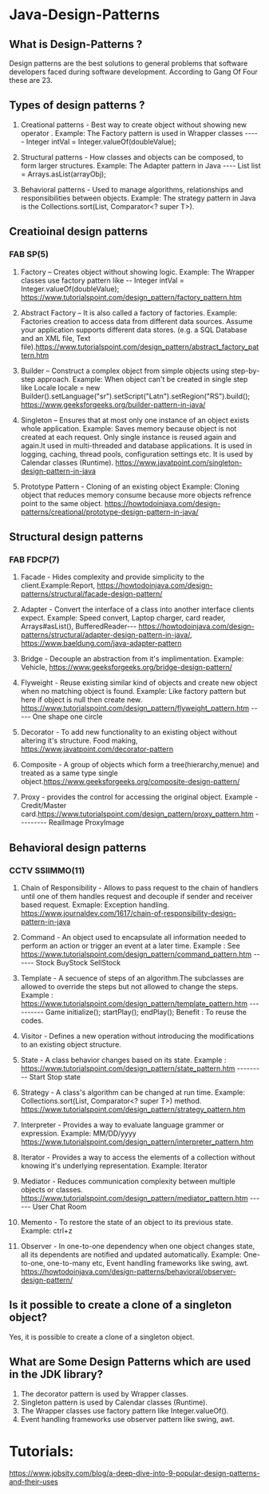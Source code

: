 # Java-Design-Patterns

## What is Design-Patterns ?
Design patterns are the best solutions to general problems that software developers faced during software development. According to Gang Of Four these are 23.

## Types of design patterns ?
1. Creational patterns - Best way to create object without showing new operator .
Example: The Factory pattern is used in Wrapper classes ----- Integer intVal = Integer.valueOf(doubleValue);

2. Structural patterns - How classes and objects can be composed, to form larger structures.
Example: The Adapter pattern in Java ---- List<String> list = Arrays.asList(arrayObj);

3. Behavioral patterns - Used to manage algorithms, relationships and responsibilities between objects.
Example: The strategy pattern in Java is the Collections.sort(List<T>, Comparator<? super T>).


## Creatioinal design patterns

### FAB SP(5)
1. Factory – Creates object without showing logic.
Example: The Wrapper classes use factory pattern like -- Integer intVal = Integer.valueOf(doubleValue);
https://www.tutorialspoint.com/design_pattern/factory_pattern.htm

2. Abstract Factory – It is also called a factory of factories.
Example: Factories creation to access data from different data sources. Assume your application supports different data stores. (e.g. a SQL Database and an XML file, Text file).https://www.tutorialspoint.com/design_pattern/abstract_factory_pattern.htm

3. Builder – Construct a complex object from simple objects using step-by-step approach. 
Example: When object can't be created in single step like  Locale locale = new Builder().setLanguage("sr").setScript("Latn").setRegion("RS").build();
 https://www.geeksforgeeks.org/builder-pattern-in-java/

4. Singleton – Ensures that at most only one instance of an object exists whole application.
Example: Saves memory because object is not created at each request. Only single instance is reused again and again.It used in multi-threaded and database applications. It is used in logging, caching, thread pools, configuration settings etc. It is used by Calendar classes (Runtime). https://www.javatpoint.com/singleton-design-pattern-in-java

5. Prototype Pattern - Cloning of an existing object Example: Cloning object that reduces memory consume because more objects refrence point to the same object.
https://howtodoinjava.com/design-patterns/creational/prototype-design-pattern-in-java/

## Structural design patterns

### FAB FDCP(7)

1. Facade - Hides complexity and provide simplicity to the client.Example:Report,  https://howtodoinjava.com/design-patterns/structural/facade-design-pattern/

2. Adapter - Convert the interface of a class into another interface clients expect. Example: Speed convert, Laptop charger, card reader, Arrays#asList(), BufferedReader--- https://howtodoinjava.com/design-patterns/structural/adapter-design-pattern-in-java/, https://www.baeldung.com/java-adapter-pattern

3. Bridge - Decouple an abstraction from it's implimentation. Example: Vehicle,  https://www.geeksforgeeks.org/bridge-design-pattern/

4. Flyweight - Reuse existing similar kind of objects and create new object when no matching object is found. Example: Like factory pattern but here if object is null then create new. https://www.tutorialspoint.com/design_pattern/flyweight_pattern.htm  ----- One shape one circle

5. Decorator - To add new functionality to an existing object without altering it's structure. Food making, https://www.javatpoint.com/decorator-pattern

6. Composite - A group of objects which form a tree(hierarchy,menue) and treated as a same type single object.https://www.geeksforgeeks.org/composite-design-pattern/

7. Proxy - provides the control for accessing the original object.
Example - Credit/Master card.https://www.tutorialspoint.com/design_pattern/proxy_pattern.htm  ---------  RealImage ProxyImage

## Behavioral design patterns

### CCTV SSIIMMO(11)

1. Chain of Responsibility - Allows to pass request to the chain of handlers until one of them handles request and decouple if sender and receiver based request. Exmaple: Exception handling. https://www.journaldev.com/1617/chain-of-responsibility-design-pattern-in-java

2. Command - An object used to encapsulate all information needed to perform an action or trigger an event at a later time.
Example : See https://www.tutorialspoint.com/design_pattern/command_pattern.htm   ------  Stock  BuyStock  SellStock

3. Template - A secuence of steps of an algorithm.The subclasses are allowed to override the steps but not allowed to change the steps.
Example : https://www.tutorialspoint.com/design_pattern/template_pattern.htm  ----------  Game initialize(); startPlay(); endPlay();
Benefit : To reuse the codes.

4. Visitor - Defines a new operation without introducing the modifications to an existing object structure.

5. State - A class behavior changes based on its state.
Example : https://www.tutorialspoint.com/design_pattern/state_pattern.htm   ---------  Start Stop state

6. Strategy - A class's algorithm can be changed at run time.
Example: Collections.sort(List<T>, Comparator<? super T>) method. https://www.tutorialspoint.com/design_pattern/strategy_pattern.htm

7. Interpreter - Provides a way to evaluate language grammer or expression.
Example: MM/DD/yyyy
https://www.tutorialspoint.com/design_pattern/interpreter_pattern.htm

8. Iterator - Provides a way to access the elements of a collection without knowing it's underlying representation.
Example: Iterator

9. Mediator - Reduces communication complexity between multiple objects or classes.
https://www.tutorialspoint.com/design_pattern/mediator_pattern.htm ------ User Chat Room

10. Memento - To restore the state of an object to its previous state.
Example: ctrl+z

11. Observer - In one-to-one dependency when one object changes state, all its dependents are notified and updated automatically.
Example: One-to-one, one-to-many etc, Event handling frameworks like swing, awt. https://howtodoinjava.com/design-patterns/behavioral/observer-design-pattern/




## Is it possible to create a clone of a singleton object?
Yes, it is possible to create a clone of a singleton object.



## What are Some Design Patterns which are used in the JDK library?
1. The decorator pattern is used by Wrapper classes.
2. Singleton pattern is used by Calendar classes (Runtime).
3. The Wrapper classes use factory pattern like Integer.valueOf().
4. Event handling frameworks use observer pattern like swing, awt.


# Tutorials:
https://www.jobsity.com/blog/a-deep-dive-into-9-popular-design-patterns-and-their-uses


